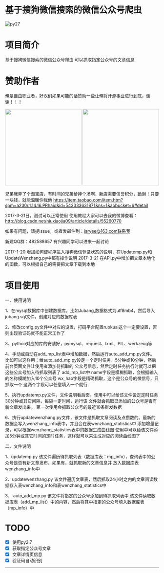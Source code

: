 基于搜狗微信搜索的微信公众号爬虫
===


![py27](https://camo.githubusercontent.com/392a32588691a8418368a51ff33a12d41f11f0a9/68747470733a2f2f696d672e736869656c64732e696f2f62616467652f707974686f6e2d322e372d6666363962342e737667)

# 项目简介
基于搜狗微信搜索的微信公众号爬虫
可以抓取指定公众号的文章信息

# 赞助作者
俺是自由职业者，好汉们如果可能的话赞助一些让俺将开源事业进行到底，谢谢！！！

<img src="https://github.com/jaryee/wechat_sogou_crawl/blob/master/screenshot/wx.png" width="250" />
<img src="https://github.com/jaryee/wechat_sogou_crawl/blob/master/screenshot/zfb.png" width="250" />

兄弟我弄了个淘宝店，有时间的兄弟给捧个场啊，新店需要信誉积分，跪谢！只要一块钱，就能温暖你我他
https://item.taobao.com/item.htm?spm=a230r.1.14.16.PRhaio&id=543333631871&ns=1&abbucket=6#detail

2017-3-21日，测试可以正常使用
使用教程大家可以去我的微博查看：
http://blog.csdn.net/niuxiaojia09/article/details/55260770

如果有问题，请提issue，或者发邮件到：jaryee@163.com联系我

新建QQ群：482588657  有兴趣同学可以进来一起讨论

2017-1-20 增加如何使程序进入搜狗微信登录状态的说明，在Updatemp.py和UpdateWenzhang.py中都有操作说明
2017-3-21 在API.py中增加把文章本地化的函数，可以根据自己的需要把文章下载到本地

# 项目使用

一、使用说明

1、在mysql数据库中创建数据库，比如Jubang,数据格式为utf8mb4，然后导入jubang.sql文件，创建对应的数据库表

2、修改config.py文件中对应的设置，打码平台配置ruokuai这个一定要设置，否则出现验证码就不能正常工作了

3、python对应的库的安装好，pymysql、request、lxml、PIL、werkzeug等

4、手动或自动在add_mp_list表中增加数据，然后运行auto_add_mp.py文件。
   比如可以这样用：给auto_add_mp.py设定一个定时任务，5分钟或10分钟，然后前台页面文件让使用者添加待抓取的
   公众号信息，然后定时任务执行时就可以把这些公众号加入待抓取列表了
   add_mp_list中
   name字段是模糊抓取，会根据输入的名称模糊加入10个公众号
   wx_hao字段是精确抓取，这个是公众号的微信号，只抓取一个
   这两个字段可以任意填入一个就行

5、执行updatemp.py文件，文件说明看后面。使用中可以给该文件设定定时任务30分钟或其它间隔，每隔一定时间，运行该
   文件就会抓取已添加的公众号是否有新文章发出来。
   第一次使用会抓取公众号的最近10条群发数据

6、执行updatewenzhang.py文件，该文件是抓取文章阅读及点攒数的。最新的数据会写入wenzhang_info表中，并且会在表wenzhang_statistics中
   添加增量记录，可以根据wenzhang_statistics表中的数据生成曲线图
   使用中可以给该文件添加5分钟或其它时间的定时任务，这样就可以来生成对应的阅读曲线图了

二、文件说明

1、updatemp.py
该文件遍历待抓取列表（数据库表：mp_info），查询表中的公众号是否有新文章发布，如果有，就抓取新的文章信息并
放入数据库表wenzhang_info中

2、updatewenzhang.py
该文件遍历文章表，然后抓取24小时之内的文章阅读数据存入表wenzhang_info和表wenzhang_statistics中

3、 auto_add_mp.py
该文件将指定的公众号添加到待抓取列表中
该文件读取数据库表（add_mp_list）中的内容，然后将其中指定的公众号填入数据库表（mp_info）中



# TODO
- [x] 使用py2.7
- [x] 获取指定公众号文章
- [x] 文章详情页信息
- [x] 验证码自动识别

---